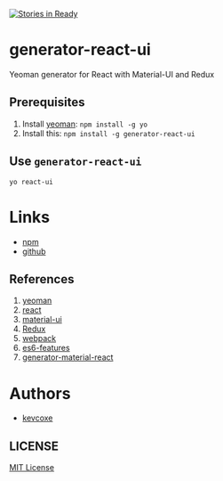 [![Stories in Ready](https://badge.waffle.io/kevcoxe/generator-react-ui.svg?label=ready&title=Ready)](http://waffle.io/kevcoxe/generator-react-ui)
# generator-react-ui
Yeoman generator for React with Material-UI and Redux


## Prerequisites ##
1. Install [yeoman](http://yeoman.io/): `npm install -g yo`
2. Install this: `npm install -g generator-react-ui`


## Use `generator-react-ui` ##
`yo react-ui`


# Links
- [npm](https://www.npmjs.com/package/generator-react-ui)
- [github](https://github.com/kevcoxe/generator-react-ui)


## References ##
1. [yeoman](http://yeoman.io/)
2. [react](http://facebook.github.io/react/)
3. [material-ui](http://material-ui.com)
4. [Redux](http://redux.js.org/)
5. [webpack](http://webpack.github.io/)
6. [es6-features](https://github.com/lukehoban/es6features)
7. [generator-material-react](https://github.com/leftstick/generator-material-react#readme)


# Authors
- [kevcoxe](https://github.com/kevcoxe)


## LICENSE ##
[MIT License](https://raw.githubusercontent.com/kevcoxe/generator-react-ui/master/LICENSE)

